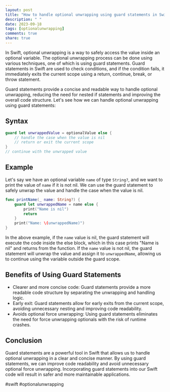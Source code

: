 ```yaml
---
layout: post
title: "How to handle optional unwrapping using guard statements in Swift"
description: " "
date: 2023-09-18
tags: [optionalunwrapping]
comments: true
share: true
---
```


In Swift, optional unwrapping is a way to safely access the value inside an optional variable. The optional unwrapping process can be done using various techniques, one of which is using guard statements. Guard statements in Swift are used to check conditions, and if the condition fails, it immediately exits the current scope using a return, continue, break, or throw statement.

Guard statements provide a concise and readable way to handle optional unwrapping, reducing the need for nested if statements and improving the overall code structure. Let's see how we can handle optional unwrapping using guard statements:

## Syntax

```swift
guard let unwrappedValue = optionalValue else {
    // handle the case when the value is nil
    // return or exit the current scope
}
// continue with the unwrapped value
```

## Example

Let's say we have an optional variable `name` of type `String?`, and we want to print the value of `name` if it is not nil. We can use the guard statement to safely unwrap the value and handle the case when the value is nil.

```swift
func printName(_ name: String?) {
    guard let unwrappedName = name else {
        print("Name is nil")
        return
    }
    print("Name: \(unwrappedName)")
}
```

In the above example, if the `name` value is nil, the guard statement will execute the code inside the else block, which in this case prints "Name is nil" and returns from the function. If the `name` value is not nil, the guard statement will unwrap the value and assign it to `unwrappedName`, allowing us to continue using the variable outside the guard scope.

## Benefits of Using Guard Statements

- Clearer and more concise code: Guard statements provide a more readable code structure by separating the unwrapping and handling logic.
- Early exit: Guard statements allow for early exits from the current scope, avoiding unnecessary nesting and improving code readability.
- Avoids optional force unwrapping: Using guard statements eliminates the need for force unwrapping optionals with the risk of runtime crashes.

## Conclusion

Guard statements are a powerful tool in Swift that allows us to handle optional unwrapping in a clear and concise manner. By using guard statements, we can improve code readability and avoid unnecessary optional force unwrapping. Incorporating guard statements into our Swift code will result in safer and more maintainable applications.

\#swift \#optionalunwrapping